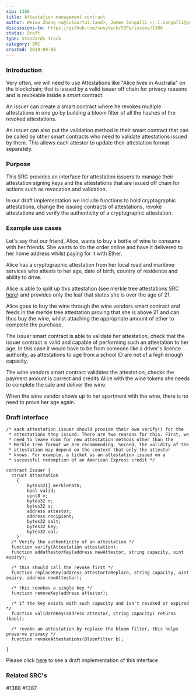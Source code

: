 ```yaml
---
sip: 1386
title: Attestation management contract
author: Weiwu Zhang <a@colourful.land>, James Sangalli <j.l.sangalli@gmail.com>
discussions-to: https://github.com/susytech/SIPs/issues/1386
status: Draft
type: Standards Track
category: SRC
created: 2018-09-08
---
```


### Introduction

Very often, we will need to use Attestations like "Alice lives in Australia" on the blockchain; that is issued by a valid issuer off chain for privacy reasons and is revokable inside a smart contract.

An issuer can create a smart contract where he revokes multiple attestations in one go by building a bloom filter of all the hashes of the revoked attestations.

An issuer can also put the validation method in their smart contract that can be called by other smart contracts who need to validate attestations issued by them. This allows each attestor to update their attestation format separately.

### Purpose

This SRC provides an interface for attestation issuers to manage their attestation signing keys and the attestations that are issued off chain for actions such as revocation and validation.

In our draft implementation we include functions to hold cryptographic attestations, change the issuing contracts of attestations, revoke attestations and verify the authenticity of a cryptographic attestation.

### Example use cases

Let's say that our friend, Alice, wants to buy a bottle of wine to consume with her friends. She wants to do the order online and have it delivered to her home address whilst paying for it with Ether.

Alice has a cryptographic attestation from her local road and maritime services who attests to her age, date of birth, country of residence and ability to drive.

Alice is able to split up this attestation (see merkle tree attestations SRC [here](https://github.com/alpha-wallet/blockchain-attestation/blob/master/susytech/lib/MerkleTreeAttestation.sol)) and provides only the leaf that states she is over the age of 21.

Alice goes to buy the wine through the wine vendors smart contract and feeds in the merkle tree attestation proving that she is above 21 and can thus buy the wine, whilst attaching the appropriate amount of ether to complete the purchase.

The issuer smart contract is able to validate her attestation, check that the issuer contract is valid and capable of performing such an attestation to her age. In this case it would have to be from someone like a driver's licence authority, as attestations to age from a school ID are not of a high enough capacity.

The wine vendors smart contract validates the attestation, checks the payment amount is correct and credits Alice with the wine tokens she needs to complete the sale and deliver the wine.

When the wine vendor shows up to her apartment with the wine, there is no need to prove her age again.

### Draft interface
```
/* each attestation issuer should provide their own verify() for the
 * attestations they issued. There are two reasons for this. First, we
 * need to leave room for new attestation methods other than the
 * Merkle Tree format we are recommending. Second, the validity of the
 * attestation may depend on the context that only the attestor
 * knows. For example, a ticket as an attestation issued on a
 * successful redemption of an American Express credit */

contract Issuer {
  struct Attestation
    {
        bytes32[] merklePath;
        bool valid;
        uint8 v;
        bytes32 r;
        bytes32 s;
        address attestor;
        address recipient;
        bytes32 salt;
        bytes32 key;
        bytes32 val;
    }`
  /* Verify the authenticity of an attestation */
  function verify(Attestation attestation);
  function addattestorKey(address newAttestor, string capacity, uint expiry);

  /* this should call the revoke first */
  function replaceKey(address attestorToReplace, string capacity, uint expiry, address newAttestor);

  /* this revokes a single key */
  function removeKey(address attestor);

  /* if the key exists with such capacity and isn't revoked or expired */
  function validateKey(address attestor, string capacity) returns (bool);

  /* revoke an attestation by replace the bloom filter, this helps preserve privacy */
  function revokeAttestations(Bloomfilter b);

}
```

Please click [here](https://github.com/alpha-wallet/blockchain-attestation/blob/master/susytech/example-james-squire/james-squire.sol) to see a draft implementation of this interface

### Related SRC's
#1388 #1387
